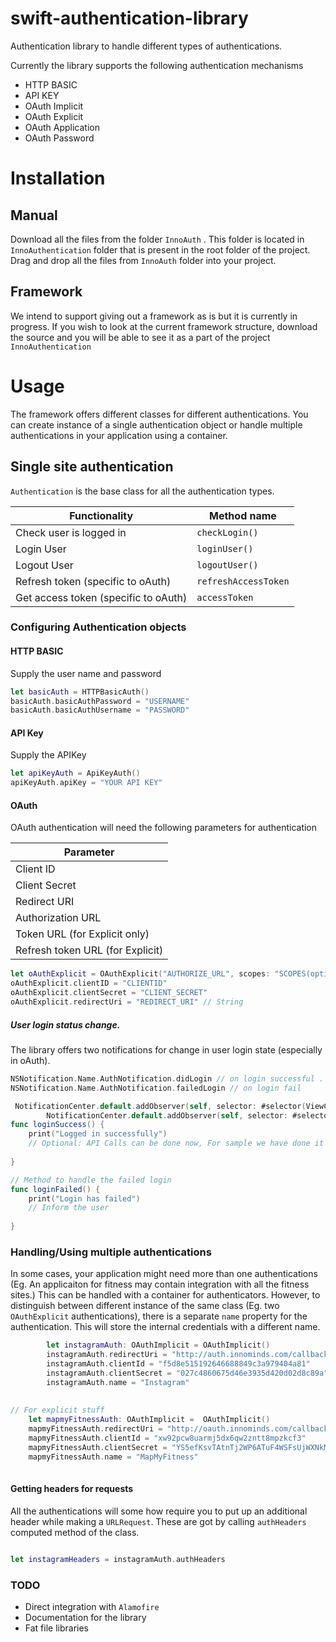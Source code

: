 # swift-authentication-library
Authentication library to handle different types of authentications.

Currently the library supports the following authentication mechanisms

* HTTP BASIC
* API KEY
* OAuth Implicit
* OAuth Explicit
* OAuth Application
* OAuth Password

# Installation

## Manual
Download all the files from the folder `InnoAuth` . This folder is located in `InnoAuthentication` folder that is present in the root folder of the project.
Drag and drop all the files from `InnoAuth` folder into your project.

## Framework
We intend to support giving out a framework as is but it is currently in progress. If you wish to look at the current
framework structure, download the source and you will be able to see it as a part of the project `InnoAuthentication`

# Usage

The framework offers different classes for different authentications. You can create instance of a single authentication object or handle multiple authentications in your application using a container. 

## Single site authentication

`Authentication` is the base class for all the authentication types. 

| Functionality | Method name |
|-|-|
| Check user is logged in | `checkLogin()`|
| Login User | `loginUser()`|
| Logout User| `logoutUser()` |
| Refresh token (specific to oAuth) | `refreshAccessToken`|
| Get access token (specific to oAuth) | `accessToken`|

### Configuring Authentication objects

#### HTTP BASIC
Supply the user name and password 
```swift
let basicAuth = HTTPBasicAuth()
basicAuth.basicAuthPassword = "USERNAME"
basicAuth.basicAuthUsername = "PASSWORD"
```

#### API Key
Supply the APIKey
```swift
let apiKeyAuth = ApiKeyAuth()
apiKeyAuth.apiKey = "YOUR API KEY"
```

#### OAuth 

OAuth authentication will need the following parameters for authentication

| Parameter |
|-|
| Client ID |
| Client Secret |
| Redirect URI |
| Authorization URL|
| Token URL (for Explicit only) |
| Refresh token URL (for Explicit)|

```swift
let oAuthExplicit = OAuthExplicit("AUTHORIZE_URL", scopes: "SCOPES(optional)", tokenUrl: "TOKENURL")
oAuthExplicit.clientID = "CLIENTID"
oAuthExplicit.clientSecret = "CLIENT_SECRET"
oAuthExplicit.redirectUri = "REDIRECT_URI" // String
```
##### User login status change.
The library offers two notifications for change in user login state (especially in oAuth).
```swift
NSNotification.Name.AuthNotification.didLogin // on login successful . Send accesstoken in notification object
NSNotification.Name.AuthNotification.failedLogin // on login fail
```

```swift
 NotificationCenter.default.addObserver(self, selector: #selector(ViewController.loginSuccess), name: NSNotification.Name(rawValue: "AuthNotificationDidLogin"), object: nil)
        NotificationCenter.default.addObserver(self, selector: #selector(ViewController.loginFailed), name: NSNotification.Name(rawValue: "AuthNotificationFailedLogin"), object: nil)
func loginSuccess() {
    print("Logged in successfully")
    // Optional: API Calls can be done now, For sample we have done it request data button click.
   
}

// Method to handle the failed login
func loginFailed() {
    print("Login has failed")
    // Inform the user
    
}
```


### Handling/Using multiple authentications

In some cases, your application might need more than one authentications (Eg. An applicaiton for fitness may contain integration with all the fitness sites.) This can be handled with a container for authenticators. However, to distinguish between different instance of the same class (Eg. two `OAuthExplicit` authentications), there is a separate `name` property for the authentication. This will store the internal credentials with a different name.

```swift
        let instagramAuth: OAuthImplicit = OAuthImplicit() 
        instagramAuth.redirectUri = "http://auth.innominds.com/callback"
        instagramAuth.clientId = "f5d8e515192646688849c3a979404a81"
        instagramAuth.clientSecret = "027c4860675d46e3935d420d02d8c89a"
        instagramAuth.name = "Instagram"
        
        
// For explicit stuff
    let mapmyFitnessAuth: OAuthImplicit =  OAuthImplicit() 
    mapmyFitnessAuth.redirectUri = "http://oauth.innominds.com/callback"
    mapmyFitnessAuth.clientId = "xw92pcw8uarmj5dx6qw2zntt8mpzkcf3"
    mapmyFitnessAuth.clientSecret = "YS5efKsvTAtnTj2WP6ATuF4WSFsUjWXNkMBD9K7zVXg"
    mapmyFitnessAuth.name = "MapMyFitness"
        
```

#### Getting headers for requests

All the authentications will some how require you to put up an additional header while making a `URLRequest`. These are got
by calling `authHeaders` computed  method of the class.
```swift

let instagramHeaders = instagramAuth.authHeaders

```

### TODO

* Direct integration with `Alamofire`
* Documentation for the library
* Fat file libraries
